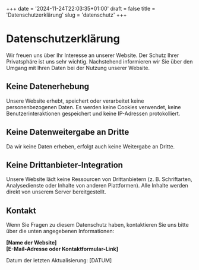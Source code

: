 +++
date = '2024-11-24T22:03:35+01:00'
draft = false
title = 'Datenschutzerklärung'
slug = 'datenschutz'
+++
# Datenschutzerklärung

Wir freuen uns über Ihr Interesse an unserer Website. Der Schutz Ihrer Privatsphäre ist uns sehr wichtig. Nachstehend informieren wir Sie über den Umgang mit Ihren Daten bei der Nutzung unserer Website.

## Keine Datenerhebung

Unsere Website erhebt, speichert oder verarbeitet keine personenbezogenen Daten. Es werden keine Cookies verwendet, keine Benutzerinteraktionen gespeichert und keine IP-Adressen protokolliert.

## Keine Datenweitergabe an Dritte

Da wir keine Daten erheben, erfolgt auch keine Weitergabe an Dritte.

## Keine Drittanbieter-Integration

Unsere Website lädt keine Ressourcen von Drittanbietern (z. B. Schriftarten, Analysedienste oder Inhalte von anderen Plattformen). Alle Inhalte werden direkt von unserem Server bereitgestellt.

## Kontakt

Wenn Sie Fragen zu diesem Datenschutz haben, kontaktieren Sie uns bitte über die unten angegebenen Informationen:

**[Name der Website]**  
**[E-Mail-Adresse oder Kontaktformular-Link]**

Datum der letzten Aktualisierung: [DATUM]
